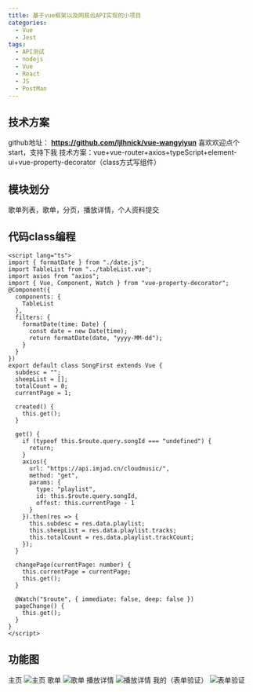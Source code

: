 ```yaml
---
title: 基于vue框架以及网易云API实现的小项目
categories: 
  - Vue
  - Jest
tags:
  - API测试
  - nodejs
  - Vue
  - React
  - JS
  - PostMan
---
```

<!--more-->
## 技术方案
github地址： **https://github.com/ljlhnick/vue-wangyiyun**  喜欢欢迎点个start，支持下我
技术方案：vue+vue-router+axios+typeScript+element-ui+vue-property-decorator（class方式写组件）
## 模块划分
歌单列表，歌单，分页，播放详情，个人资料提交
## 代码class编程
```
<script lang="ts">
import { formatDate } from "./date.js";
import TableList from "../tableList.vue";
import axios from "axios";
import { Vue, Component, Watch } from "vue-property-decorator";
@Component({
  components: {
    TableList
  },
  filters: {
    formatDate(time: Date) {
      const date = new Date(time);
      return formatDate(date, "yyyy-MM-dd");
    }
  }
})
export default class SongFirst extends Vue {
  subdesc = "";
  sheepList = [];
  totalCount = 0;
  currentPage = 1;

  created() {
    this.get();
  }

  get() {
    if (typeof this.$route.query.songId === "undefined") {
      return;
    }
    axios({
      url: "https://api.imjad.cn/cloudmusic/",
      method: "get",
      params: {
        type: "playlist",
        id: this.$route.query.songId,
        offest: this.currentPage - 1
      }
    }).then(res => {
      this.subdesc = res.data.playlist;
      this.sheepList = res.data.playlist.tracks;
      this.totalCount = res.data.playlist.trackCount;
    });
  }

  changePage(currentPage: number) {
    this.currentPage = currentPage;
    this.get();
  }

  @Watch("$route", { immediate: false, deep: false })
  pageChange() {
    this.get();
  }
}
</script>
```
## 功能图
主页
![主页](https://img-blog.csdnimg.cn/2020052317382318.png?x-oss-process=image/watermark,type_ZmFuZ3poZW5naGVpdGk,shadow_10,text_aHR0cHM6Ly9ibG9nLmNzZG4ubmV0L2xqbGhuaWNr,size_16,color_FFFFFF,t_70)
歌单
![歌单](https://img-blog.csdnimg.cn/20200523173908904.png?x-oss-process=image/watermark,type_ZmFuZ3poZW5naGVpdGk,shadow_10,text_aHR0cHM6Ly9ibG9nLmNzZG4ubmV0L2xqbGhuaWNr,size_16,color_FFFFFF,t_70)
播放详情
![播放详情](https://img-blog.csdnimg.cn/20200523173941241.png?x-oss-process=image/watermark,type_ZmFuZ3poZW5naGVpdGk,shadow_10,text_aHR0cHM6Ly9ibG9nLmNzZG4ubmV0L2xqbGhuaWNr,size_16,color_FFFFFF,t_70)
我的（表单验证）
![表单验证](https://img-blog.csdnimg.cn/20200523174013810.png?x-oss-process=image/watermark,type_ZmFuZ3poZW5naGVpdGk,shadow_10,text_aHR0cHM6Ly9ibG9nLmNzZG4ubmV0L2xqbGhuaWNr,size_16,color_FFFFFF,t_70)